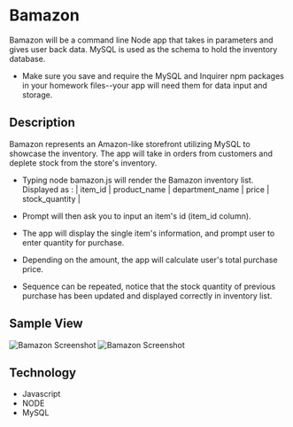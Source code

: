 # Bamazon

Bamazon will be a command line Node app that takes in parameters and gives user back data. 
MySQL is used as the schema to hold the inventory database.

* Make sure you save and require the MySQL and Inquirer npm packages in your homework files--your app will need them for data input and storage.


## Description
Bamazon represents an Amazon-like storefront utilizing MySQL to showcase the inventory. The app will take in orders from customers and deplete stock from the store's inventory.

+ Typing node bamazon.js will render the Bamazon inventory list.
Displayed as : | item_id | product_name | department_name | price | stock_quantity |

+ Prompt will then ask you to input an item's id (item_id column).

+ The app will display the single item's information, and prompt user to enter quantity for purchase.

+ Depending on the amount, the app will calculate user's total purchase price.

+ Sequence can be repeated, notice that the stock quantity of previous purchase has been updated and displayed correctly in inventory list.



## Sample View

![Bamazon Screenshot](/images/transaction.jpg/)
![Bamazon Screenshot](/images/update_inventory.jpg/)



## Technology

+ Javascript
+ NODE
+ MySQL


